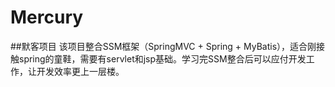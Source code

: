 # Mercury
##默客项目
该项目整合SSM框架（SpringMVC + Spring + MyBatis），适合刚接触spring的童鞋，需要有servlet和jsp基础。学习完SSM整合后可以应付开发工作，让开发效率更上一层楼。




